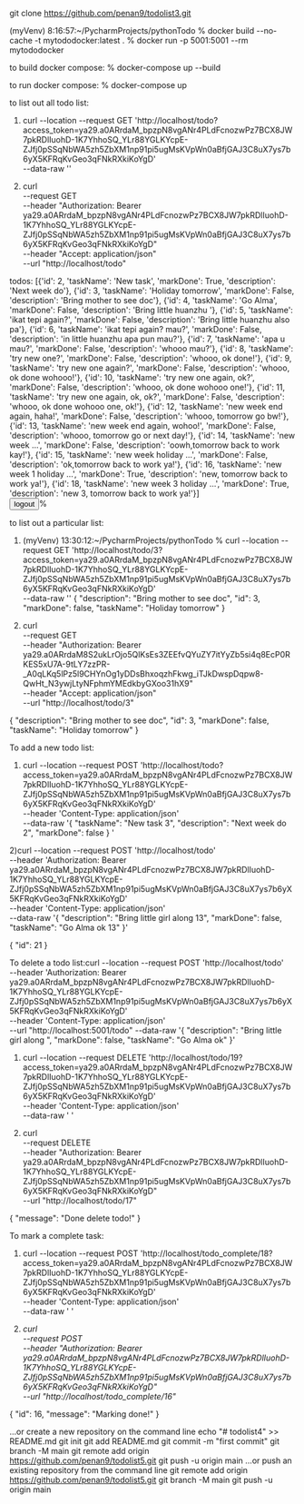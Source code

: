 git clone https://github.com/penan9/todolist3.git

(myVenv) 8:16:57:~/PycharmProjects/pythonTodo
% docker build --no-cache -t mytododocker:latest .
% docker run -p 5001:5001 --rm mytododocker

to build docker compose:
% docker-compose up --build

to run docker compose:
% docker-compose up

to list out all todo list:
1) curl --location --request GET 'http://localhost/todo?access_token=ya29.a0ARrdaM_bpzpN8vgANr4PLdFcnozwPz7BCX8JW7pkRDlIuohD-1K7YhhoSQ_YLr88YGLKYcpE-ZJfj0pSSqNbWA5zh5ZbXM1np91pi5ugMsKVpWn0aBfjGAJ3C8uX7ys7b6yX5KFRqKvGeo3qFNkRXkiKoYgD' \
--data-raw ''

2) curl \
--request GET \
--header "Authorization: Bearer ya29.a0ARrdaM_bpzpN8vgANr4PLdFcnozwPz7BCX8JW7pkRDlIuohD-1K7YhhoSQ_YLr88YGLKYcpE-ZJfj0pSSqNbWA5zh5ZbXM1np91pi5ugMsKVpWn0aBfjGAJ3C8uX7ys7b6yX5KFRqKvGeo3qFNkRXkiKoYgD" \
--header "Accept: application/json" \
--url "http://localhost/todo"

todos: [{'id': 2, 'taskName': 'New task', 'markDone': True, 'description': 'Next week do'}, {'id': 3, 'taskName': 'Holiday tomorrow', 'markDone': False, 'description': 'Bring mother to see doc'}, {'id': 4, 'taskName': 'Go Alma', 'markDone': False, 'description': 'Bring little huanzhu '}, {'id': 5, 'taskName': 'ikat tepi again?', 'markDone': False, 'description': 'Bring little huanzhu also pa'}, {'id': 6, 'taskName': 'ikat tepi again? mau?', 'markDone': False, 'description': 'in little huanzhu apa pun mau?'}, {'id': 7, 'taskName': 'apa u mau?', 'markDone': False, 'description': 'whooo mau?'}, {'id': 8, 'taskName': 'try new one?', 'markDone': False, 'description': 'whooo, ok done!'}, {'id': 9, 'taskName': 'try new one again?', 'markDone': False, 'description': 'whooo, ok done wohooo!'}, {'id': 10, 'taskName': 'try new one again, ok?', 'markDone': False, 'description': 'whooo, ok done wohooo one!'}, {'id': 11, 'taskName': 'try new one again, ok, ok?', 'markDone': False, 'description': 'whooo, ok done wohooo one, ok!'}, {'id': 12, 'taskName': 'new week end again, haha!', 'markDone': False, 'description': 'whooo, tomorrow go bw!'}, {'id': 13, 'taskName': 'new week end again, wohoo!', 'markDone': False, 'description': 'whooo, tomorrow go or next day!'}, {'id': 14, 'taskName': 'new week ...', 'markDone': False, 'description': 'oowh,tomorrow back to work kay!'}, {'id': 15, 'taskName': 'new week holiday ...', 'markDone': False, 'description': 'ok,tomorrow back to work ya!'}, {'id': 16, 'taskName': 'new week 1 holiday ...', 'markDone': True, 'description': 'new, tomorrow back to work ya!'}, {'id': 18, 'taskName': 'new week 3 holiday ...', 'markDone': True, 'description': 'new 3, tomorrow back to work ya!'}]         <br> <a href='/logout'><button>logout</button></a>%

to list out a particular list:
1) (myVenv) 13:30:12:~/PycharmProjects/pythonTodo
% curl --location --request GET 'http://localhost/todo/3?access_token=ya29.a0ARrdaM_bpzpN8vgANr4PLdFcnozwPz7BCX8JW7pkRDlIuohD-1K7YhhoSQ_YLr88YGLKYcpE-ZJfj0pSSqNbWA5zh5ZbXM1np91pi5ugMsKVpWn0aBfjGAJ3C8uX7ys7b6yX5KFRqKvGeo3qFNkRXkiKoYgD' \
--data-raw ''
{
  "description": "Bring mother to see doc",
  "id": 3,
  "markDone": false,
  "taskName": "Holiday tomorrow"
}

2) curl \
--request GET \
--header "Authorization: Bearer ya29.a0ARrdaM8S2ukLrOjo5QlKsEs3ZEEfvQYuZY7itYyZb5si4q8EcP0RKES5xU7A-9tLY7zzPR-_A0qLKq5lPz5l9CHYnOg1yDDsBhxoqzhFkwg_iTJkDwspDqpw8-QwHt_N3ywjLtyNFphmYMEdkbyGXoo31hX9" \
--header "Accept: application/json" \
--url "http://localhost/todo/3"

{
  "description": "Bring mother to see doc",
  "id": 3,
  "markDone": false,
  "taskName": "Holiday tomorrow"
}

To add a new todo list:
1) curl --location --request POST 'http://localhost/todo?access_token=ya29.a0ARrdaM_bpzpN8vgANr4PLdFcnozwPz7BCX8JW7pkRDlIuohD-1K7YhhoSQ_YLr88YGLKYcpE-ZJfj0pSSqNbWA5zh5ZbXM1np91pi5ugMsKVpWn0aBfjGAJ3C8uX7ys7b6yX5KFRqKvGeo3qFNkRXkiKoYgD' \
--header 'Content-Type: application/json' \
--data-raw '{
"taskName": "New task 3",
"description": "Next week do 2",
"markDone": false
}
'

2)curl --location --request POST 'http://localhost/todo' \
--header 'Authorization: Bearer ya29.a0ARrdaM_bpzpN8vgANr4PLdFcnozwPz7BCX8JW7pkRDlIuohD-1K7YhhoSQ_YLr88YGLKYcpE-ZJfj0pSSqNbWA5zh5ZbXM1np91pi5ugMsKVpWn0aBfjGAJ3C8uX7ys7b6yX5KFRqKvGeo3qFNkRXkiKoYgD' \
--header 'Content-Type: application/json' \
--data-raw '{
    "description": "Bring little girl along 13",
    "markDone": false,
    "taskName": "Go Alma ok 13"
}'

{
    "id": 21
}

To delete a todo list:curl --location --request POST 'http://localhost/todo' \
--header 'Authorization: Bearer ya29.a0ARrdaM_bpzpN8vgANr4PLdFcnozwPz7BCX8JW7pkRDlIuohD-1K7YhhoSQ_YLr88YGLKYcpE-ZJfj0pSSqNbWA5zh5ZbXM1np91pi5ugMsKVpWn0aBfjGAJ3C8uX7ys7b6yX5KFRqKvGeo3qFNkRXkiKoYgD' \
--header 'Content-Type: application/json' \
--url "http://localhost:5001/todo"
--data-raw '{ "description": "Bring little girl along ", "markDone": false, "taskName": "Go Alma ok" }'

1) curl --location --request DELETE 'http://localhost/todo/19?access_token=ya29.a0ARrdaM_bpzpN8vgANr4PLdFcnozwPz7BCX8JW7pkRDlIuohD-1K7YhhoSQ_YLr88YGLKYcpE-ZJfj0pSSqNbWA5zh5ZbXM1np91pi5ugMsKVpWn0aBfjGAJ3C8uX7ys7b6yX5KFRqKvGeo3qFNkRXkiKoYgD' \
--header 'Content-Type: application/json' \
--data-raw '
'

2) curl \
--request DELETE \
--header "Authorization: Bearer ya29.a0ARrdaM_bpzpN8vgANr4PLdFcnozwPz7BCX8JW7pkRDlIuohD-1K7YhhoSQ_YLr88YGLKYcpE-ZJfj0pSSqNbWA5zh5ZbXM1np91pi5ugMsKVpWn0aBfjGAJ3C8uX7ys7b6yX5KFRqKvGeo3qFNkRXkiKoYgD" \
--url "http://localhost/todo/17"

{
  "message": "Done delete todo!"
}

To mark a complete task:
1) curl --location --request POST 'http://localhost/todo_complete/18?access_token=ya29.a0ARrdaM_bpzpN8vgANr4PLdFcnozwPz7BCX8JW7pkRDlIuohD-1K7YhhoSQ_YLr88YGLKYcpE-ZJfj0pSSqNbWA5zh5ZbXM1np91pi5ugMsKVpWn0aBfjGAJ3C8uX7ys7b6yX5KFRqKvGeo3qFNkRXkiKoYgD' \
--header 'Content-Type: application/json' \
--data-raw '
'

2) _curl \
--request POST \
--header "Authorization: Bearer ya29.a0ARrdaM_bpzpN8vgANr4PLdFcnozwPz7BCX8JW7pkRDlIuohD-1K7YhhoSQ_YLr88YGLKYcpE-ZJfj0pSSqNbWA5zh5ZbXM1np91pi5ugMsKVpWn0aBfjGAJ3C8uX7ys7b6yX5KFRqKvGeo3qFNkRXkiKoYgD" \
--url "http://localhost/todo_complete/16"_

{
  "id": 16,
  "message": "Marking done!"
}


…or create a new repository on the command line
 echo "# todolist4" >> README.md
git init
git add README.md
git commit -m "first commit"
git branch -M main
git remote add origin https://github.com/penan9/todolist5.git
git push -u origin main
…or push an existing repository from the command line
 git remote add origin https://github.com/penan9/todolist5.git
git branch -M main
git push -u origin main


